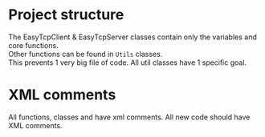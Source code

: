 # Project structure
The EasyTcpClient & EasyTcpServer classes contain only the variables and core functions. <br/>
Other functions can be found in `Utils` classes. <br/>
This prevents 1 very big file of code. All util classes have 1 specific goal. <br/>

# XML comments
All functions, classes and have xml comments. All new code should have XML comments.

